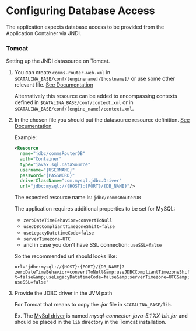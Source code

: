Configuring Database Access
==

The application expects database access to be provided
from the Application Container via JNDI.

### Tomcat

Setting up the JNDI datasource on Tomcat.

1. You can create `comms-router-web.xml` in `$CATALINA_BASE/conf/[enginename]/[hostname]/`
    or use some other relevant file. [See Documentation][1]

    Alternatively this resource can be added to encompassing contexts defined in `$CATALINA_BASE/conf/context.xml` or in `$CATALINA_BASE/conf/[engine_name]/context.xml`.

2. In the chosen file you should put the datasource resource definition. [See Documentation][2]

    Example:

    ```xml
    <Resource
      name="jdbc/commsRouterDB"
      auth="Container"
      type="javax.sql.DataSource"
      username="{USERNAME}"
      password="{PASSWORD}"
      driverClassName="com.mysql.jdbc.Driver"
      url="jdbc:mysql://{HOST}:{PORT}/{DB_NAME}"/>
    ```

    The expected resource name is: `jdbc/commsRouterDB`

    The application requires additional properties to be set for MySQL:

    - `zeroDateTimeBehavior=convertToNull`
    - `useJDBCCompliantTimezoneShift=false`
    - `useLegacyDatetimeCode=false`
    - `serverTimezone=UTC`
    - and in case you don't have SSL connection: `useSSL=false`

    So the recommended url should looks like:

    `url="jdbc:mysql://{HOST}:{PORT}/{DB_NAME}?zeroDateTimeBehavior=convertToNull&amp;useJDBCCompliantTimezoneShift=false&amp;useLegacyDatetimeCode=false&amp;serverTimezone=UTC&amp;useSSL=false"`

3. Provide the JDBC driver in the JVM path

    For Tomcat that means to copy the _.jar_ file in `$CATALINA_BASE/lib`.

    Ex. The [MySql driver][3] is named _mysql-connector-java-5.1.XX-bin.jar_ and
    should be placed in the `lib` directory in the Tomcat installation.


[1]: https://tomcat.apache.org/tomcat-8.0-doc/config/context.html  "Apache Tomcat 8 Configuration Reference"
[2]: https://tomcat.apache.org/tomcat-8.0-doc/jndi-datasource-examples-howto.html "JNDI Datasource HOW-TO"
[3]: https://dev.mysql.com/downloads/connector/j/5.1.html "MySQL Connector/J"
